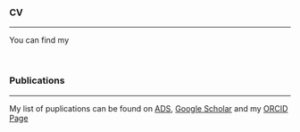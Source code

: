 ### CV
_________________________

You can find my 

</br>


### Publications
_________________________

My list of puplications can be found on [ADS](), [Google Scholar](https://scholar.google.com/citations?user=vH26Bj0AAAAJ&hl=de) and my [ORCID Page](https://orcid.org/0000-0003-4568-7005)

